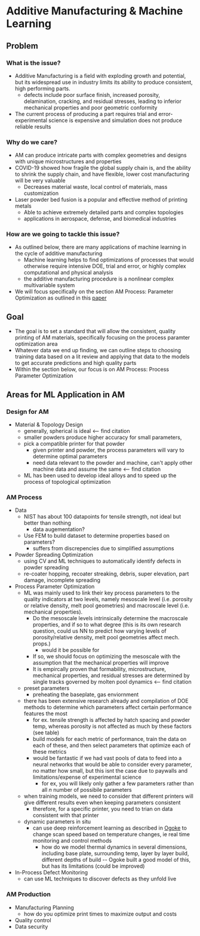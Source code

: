 # Additive Manufacturing & Machine Learning

## Problem
### What is the issue?
- Additive Manufacturing is a field with exploding growth and potential, but its
widespread use in industry limits its ability to produce consistent, high
performing parts.
  - defects include poor surface finish, increased porosity, delamination,
  cracking, and residual stresses, leading to inferior mechanical properties
  and poor geometric conformity
- The current process of producing a part requires trial and error- experimental
science is expensive and simulation does not produce reliable results
### Why do we care?
- AM can produce intricate parts with complex geometries and designs with unique
microstructures and properties
- COVID-19 showed how fragile the global supply chain is, and the ability to
shrink the supply chain, and have flexible, lower cost manufacturing will be
very valuable
  - Decreases material waste, local control of materials, mass customization
- Laser powder bed fusion is a popular and effective method of printing metals
  - Able to achieve extremely detailed parts and complex topologies
  - applications in aerospace, defense, and biomedical industries
### How are we going to tackle this issue?
- As outlined below, there are many applications of machine learning in the cycle
of additive manufacturing
  - Machine learning helps to find optimizations of processes that would otherwise
  require intensive DOE, trial and error, or highly complex computational and physical analysis
  - the additive manufacturing procedure is a nonlinear complex multivariable system
- We will focus specifically on the section AM Process: Parameter Optimization as outlined
in this [paper](https://www.sciencedirect.com/science/article/pii/S2214860420309106#bib0865)


## Goal
- The goal is to set a standard that will allow the consistent, quality printing of
AM materials, specifically focusing on the process paramter optimization area
- Whatever data we end up finding, we can outline steps to choosing training data
based on a lit review and applying that data to the models to get accurate predictions
and high quality parts
- Within the section below, our focus is on AM Process: Process Parameter Optimization


## Areas for ML Application in AM
### Design for AM
- Material & Topology Design
  - generally, spherical is ideal <-- find citation
  - smaller powders produce higher accuracy for small parameters,
  - pick a compatible printer for that powder
    - given printer and powder, the process parameters will vary
    to determine optimal parameters
    - need data relevant to the powder and machine, can't apply
    other machine data and assume the same <-- find citation
  - ML has been used to develop ideal alloys and to speed up the process
  of topological optimization

### AM Process
- Data
  - NIST has about 100 datapoints for tensile strength, not ideal but
  better than nothing
    - data augementation? 
  - Use FEM to build dataset to determine properties based on parameters?
    - suffers from discrepencies due to simplified assumptions
- Powder Spreading Optimization
  - using CV and ML techniques to automatically identify defects in
  powder spreading
  - re-coater hopping, recoater streaking, debris, super elevation, part
  damage, incomplete spreading
- Process Parameter Optimization
  - ML was mainly used to link their key process parameters to the quality indicators
  at two levels, namely mesoscale level (i.e. porosity or relative density, melt pool
  geometries) and macroscale level (i.e. mechanical properties).
    - Do the mesoscale levels intrinsically determine the macroscale properties, and
    if so to what degree (this is its own research question, could us NN to predict how
    varying levels of porosity/relative density, melt pool geometries affect mech. props.)
      - would it be possible for 
    - If so, we should focus on optimizing the mesoscale with the assumption that the mechanical
    properties will improve
    - It is empircally proven that formability, microstructure, mechanical properties, and residual
    stresses are determined by single tracks governed by molten pool dynamics <-- find citation
  - preset parameters
    - preheating the baseplate, gas enviornment
  - there has been extensive research already and compilation of DOE methods
  to determine which parameters affect certain performance features the most
    - for ex. tensile strength is affected by hatch spacing and powder temp,
    whereas porosity is not affected as much by these factors (see table)
    - build models for each metric of performance, train the data on
    each of these, and then select parameters that optimize each of these metrics
    - would be fantastic if we had vast pools of data to feed into a
    neural networks that would be able to consider every parameter, no matter how small,
    but this isnt the case due to paywalls and limitations/expense of experimental science
      - for ex, you will likely only gather a few parameters rather
      than all $n$ number of possibile parameters
  - when training models, we need to consider that different printers will
  give different results even when keeping parameters consistent
    - therefore, for a specific printer, you need to trian on data consistent
    with that printer
  - dynamic parameters in situ
    - can use deep reinforcement learning as described in [Ogoke](https://arxiv.org/pdf/2102.03355.pdf) to change
    scan speed based on temperature changes, ie real time monitoring and
    control methods
      - how do we model thermal dynamics in several dimensions, including
      base plate, surrounding temp, layer by layer build, different
      depths of build -- Ogoke built a good model of this, but has its
      limitations (could be improved)
- In-Process Defect Monitoring
  - can use ML techniques to discover defects as they unfold live
    
### AM Production
- Manufacturing Planning
  - how do you optimize print times to maximize output and costs
- Quality control
- Data security
